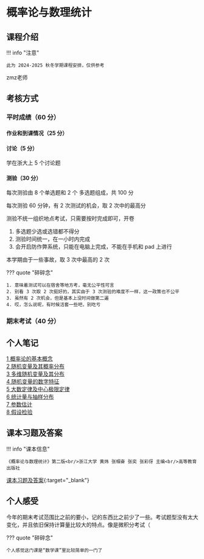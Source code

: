 # 概率论与数理统计

<!-- !!! tip "说明"

    本文档正在更新中…… -->

## 课程介绍

!!! info "注意"

    此为 2024-2025 秋冬学期课程安排，仅供参考

zmz老师

## 考核方式

### 平时成绩（60 分）

#### 作业和到课情况（25 分）

#### 讨论（5 分）

学在浙大上 5 个讨论题

#### 测验（30 分）

每次测验由 8 个单选题和 2 个 多选题组成，共 100 分

每次测验 60 分钟，有 2 次测试的机会，取 2 次中的最高分

测验不统一组织地点考试，只需要按时完成即可，开卷

1. 多选题少选或选错都不得分
2. 测验时间统一，在一小时内完成
3. 会开启防作弊系统，只能在电脑上完成，不能在手机和 pad 上进行

本学期由于一些事故，取 3 次中最高的 2 次

??? quote "碎碎念"

    1. 意味着测试可以在宿舍等地方考，毫无公平性可言
    2. 别看 3 次取 2 次挺好的，其实由于 3 次测验的难度不一样，这一政策也不公平
    3. 虽然有 2 次机会，但是基本上没时间做第二遍
    4. 哎，怎么说呢，有时候活套一些吧，别吃亏

### 期末考试（40 分）

## 个人笔记

[1 概率论的基本概念](./chapter_1.md)<br/>
[2 随机变量及其概率分布](./chapter_2.md)<br/>
[3 多维随机变量及其分布](./chapter_3.md)<br/>
[4 随机变量的数字特征](./chapter_4.md)<br/>
[5 大数定律及中心极限定律](./chapter_5.md)<br/>
[6 统计量与抽样分布](./chapter_6.md)<br/>
[7 参数估计](./chapter_7.md)<br/>
[8 假设检验](./chapter_8.md)

## 课本习题及答案

!!! info "课本信息"

    《概率论与数理统计》第二版<br/>浙江大学 黄炜 张帼奋 张奕 张彩伢 主编<br/>高等教育出版社

[课本习题及答案](../../../file/prob_theo_and_math_stat/prob_math_doc1.pdf){:target="_blank"}

## 个人感受

今年的期末考试范围比之前的要小，记的东西比之前少了一些。考试题型没有太大变化，并且依旧保持计算量比较大的特点。像是微积分考试（

??? quote "碎碎念"

    个人感觉这门课是“数学课”里比较简单的一门了